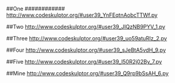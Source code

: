 ##One
############
http://www.codeskulptor.org/#user39_YnFEqtnAobcTTWf.py

##Two
http://www.codeskulptor.org/#user39_JIQzNB9PYV_1.py

##Three
http://www.codeskulptor.org/#user39_uo59atuRIz_2.py

##Four
http://www.codeskulptor.org/#user39_sJeBtA5vdH_9.py

##Five
http://www.codeskulptor.org/#user39_l50R2j02By_7.py

##Mine
http://www.codeskulptor.org/#user39_Q9rp9bSsAH_6.py
